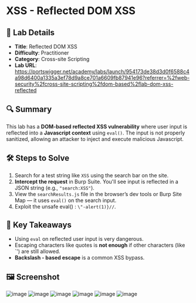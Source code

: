 # XSS - Reflected DOM XSS

## 📌 Lab Details
- **Title**: Reflected DOM XSS
- **Difficulty**: Practitioner
- **Category**: Cross-site Scripting
- **Lab URL**: https://portswigger.net/academy/labs/launch/954173de38d3d0f6588c4a98d6400a1335a3ef78d9a8ce701a6609fb87941e96?referrer=%2fweb-security%2fcross-site-scripting%2fdom-based%2flab-dom-xss-reflected

## 🔍 Summary
This lab has a **DOM-based reflected XSS vulnerability** where user input is reflected into a **Javascript context** using `eval()`. The input is not properly sanitized, allowing an attacker to inject and execute malicious Javascript.

## 🛠 Steps to Solve
1. Search for a test string like `XSS` using the search bar on the site.
2. **Intercept the request** in Burp Suite. You'll see input is reflected in a JSON string (e.g., `"search:XSS"`).
3. View the `searchResults.js` file in the browser’s dev tools or Burp Site Map — it uses `eval()` on the search input.
4. Exploit the unsafe eval() : `\"-alert(1)}//`.
   
## 📖 Key Takeaways
- Using `eval` on reflected user input is very dangerous.
- Escaping characters like quotes is **not enough** if other characters (like `\') are still allowed.
- **Backslash - based escape** is a common XSS bypass.
  
## 🖼️ Screenshot 
![image](https://github.com/user-attachments/assets/d25d9221-7a97-47b1-9611-b3e36a261b46)
![image](https://github.com/user-attachments/assets/7da8d615-c5a7-4890-ac51-dfddff9a4098)
![image](https://github.com/user-attachments/assets/d3f556b7-d38f-43d3-aeb7-391dda2a1abb)
![image](https://github.com/user-attachments/assets/e54823f2-e2e6-43f3-b98f-192215b3f0a0)
![image](https://github.com/user-attachments/assets/a15aba90-8a1e-4e13-a32d-04907d474671)
![image](https://github.com/user-attachments/assets/d04b0aef-3e52-409c-86aa-188b889225fe)
